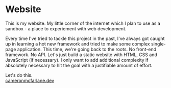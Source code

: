 # Website

This is my website. My little corner of the internet which I plan to use as a sandbox - a place to experiement with web development. 

Every time I've tried to tackle this project in the past, I've always got caught up in learning a hot new framework and tried to make some complex single-page application. This time, we're going back to the roots. No front-end framework. No API. Let's just build a static website with HTML, CSS and JavaScript (if necessary). I only want to add additional complexity if absolutely necessary to hit the goal with a justifiable amount of effort.

Let's do this.  
[cameronmcfarlane.dev](https://cameronmcfarlane.dev)
